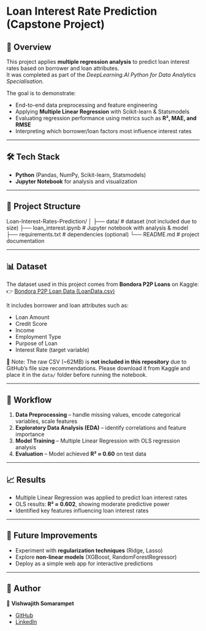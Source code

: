 # Loan Interest Rate Prediction (Capstone Project)  

## 📌 Overview  
This project applies **multiple regression analysis** to predict loan interest rates based on borrower and loan attributes.  
It was completed as part of the *DeepLearning.AI Python for Data Analytics Specialisation*.  

The goal is to demonstrate:  
- End-to-end data preprocessing and feature engineering  
- Applying **Multiple Linear Regression** with Scikit-learn & Statsmodels  
- Evaluating regression performance using metrics such as **R², MAE, and RMSE**  
- Interpreting which borrower/loan factors most influence interest rates  

---

## 🛠️ Tech Stack  
- **Python** (Pandas, NumPy, Scikit-learn, Statsmodels)  
- **Jupyter Notebook** for analysis and visualization  

---

## 📂 Project Structure  

Loan-Interest-Rates-Prediction/
│
├── data/                # dataset (not included due to size)
├── loan_interest.ipynb  # Jupyter notebook with analysis & model
├── requirements.txt     # dependencies (optional)
└── README.md            # project documentation


---

## 📊 Dataset  
The dataset used in this project comes from **Bondora P2P Loans** on Kaggle:  
👉 [Bondora P2P Loan Data (LoanData.csv)](https://www.kaggle.com/datasets/marcobeyer/bondora-p2p-loans?select=LoanData.csv)  

It includes borrower and loan attributes such as:  
- Loan Amount  
- Credit Score  
- Income  
- Employment Type  
- Purpose of Loan  
- Interest Rate (target variable)  

📌 Note: The raw CSV (~62MB) is **not included in this repository** due to GitHub’s file size recommendations. Please download it from Kaggle and place it in the `data/` folder before running the notebook.  

---

## 🚀 Workflow  
1. **Data Preprocessing** – handle missing values, encode categorical variables, scale features  
2. **Exploratory Data Analysis (EDA)** – identify correlations and feature importance  
3. **Model Training** – Multiple Linear Regression with OLS regression analysis  
4. **Evaluation** – Model achieved **R² ≈ 0.60** on test data  

---

## 📈 Results  
- Multiple Linear Regression was applied to predict loan interest rates  
- OLS results: **R² ≈ 0.602**, showing moderate predictive power  
- Identified key features influencing loan interest rates  

---

## 🔗 Future Improvements  
- Experiment with **regularization techniques** (Ridge, Lasso)  
- Explore **non-linear models** (XGBoost, RandomForestRegressor)  
- Deploy as a simple web app for interactive predictions  

---

## 📎 Author  
👤 **Vishwajith Somarampet**  
- [GitHub](https://github.com/Vishwajith31)  
- [LinkedIn](https://linkedin.com/in/your-profile)  
